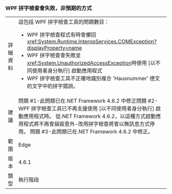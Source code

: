 ### <a name="wpf-spell-checking-fails-in-unexpected-ways"></a>WPF 拼字檢查會失敗，非預期的方式

|   |   |
|---|---|
|詳細資料|這包括 WPF 拼字檢查工具的問題數目：<ul><li>WPF 拼字檢查程式有時會擲回 <xref:System.Runtime.InteropServices.COMException?displayProperty=name></li><li>WPF 拼字檢查會失敗並<xref:System.UnauthorizedAccessException>時使用 [以不同使用者身分執行] 啟動應用程式</li><li>WPF 拼字檢查工具不正確地識別複合 'Hausnummer' 德文的文字中的拼字錯誤。</li></ul>|
|建議|問題 #1-此問題已在.NET Framework 4.6.2 中修正問題 #2-WPF 拼字檢查工具已不再支援使用 [以不同使用者身分執行] 啟動應用程式時。 從.NET Framework 4.6.2，以這種方式啟動應用程式將不再會損毀意外-改用拼字檢查將會以無訊息方式停用。 問題 #3-此問題已在.NET Framework 4.6.2 中修正。|
|範圍|Edge|
|版本|4.6.1|
|類型|執行階段|

